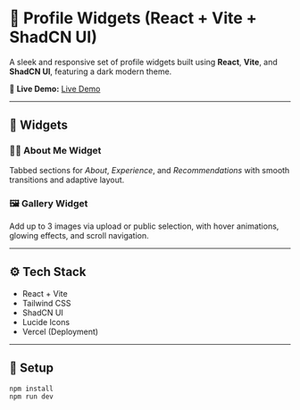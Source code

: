 # 🌌 Profile Widgets (React + Vite + ShadCN UI)

A sleek and responsive set of profile widgets built using **React**, **Vite**, and **ShadCN UI**, featuring a dark modern theme.

🔗 **Live Demo:** [Live Demo](widgets-one-iota.vercel.app)

---

## 🧩 Widgets

### 🧑‍💼 About Me Widget
Tabbed sections for *About*, *Experience*, and *Recommendations* with smooth transitions and adaptive layout.

### 🖼️ Gallery Widget
Add up to 3 images via upload or public selection, with hover animations, glowing effects, and scroll navigation.

---

## ⚙️ Tech Stack
- React + Vite  
- Tailwind CSS  
- ShadCN UI  
- Lucide Icons  
- Vercel (Deployment)

---

## 🚀 Setup
```bash
npm install
npm run dev
